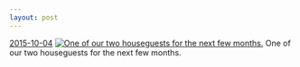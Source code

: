 ```yaml
---
layout: post
---
```


<p>
  <time><a href="/430">2015-10-04</a></time>
  <a href="/430"><img src="{{ site.assets_url }}/430-640.jpg" srcset="{{ site.assets_url }}/430-1280.jpg 1280w, {{ site.assets_url }}/430-960.jpg 960w, {{ site.assets_url }}/430-640.jpg 640w, {{ site.assets_url }}/430-320.jpg 320w" sizes="(min-width: 700px) 50vw, calc(100vw - 2rem)" alt="One of our two houseguests for the next few months." /></a>
  <span>One of our two houseguests for the next few months.</span>
</p>
